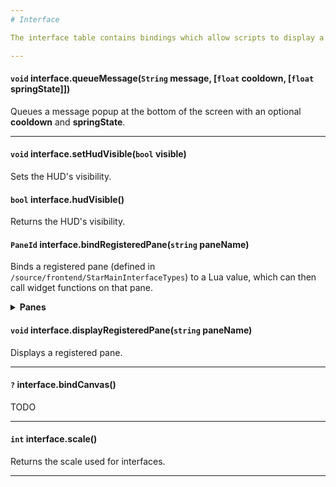 ```yaml
---
# Interface

The interface table contains bindings which allow scripts to display a message at the bottom of the screen, among other things.

---
```


#### `void` interface.queueMessage(`String` message, [`float` cooldown, [`float` springState]])

Queues a message popup at the bottom of the screen with an optional **cooldown** and **springState**.

---

#### `void` interface.setHudVisible(`bool` visible)

Sets the HUD's visibility.

#### `bool` interface.hudVisible()

Returns the HUD's visibility.

#### `PaneId` interface.bindRegisteredPane(`string` paneName)
Binds a registered pane (defined in `/source/frontend/StarMainInterfaceTypes`) to a Lua value, which can then call widget functions on that pane.
<details><summary><b>Panes</b></summary>
EscapeDialog<br>
Inventory<br>
Codex<br>
Cockpit<br>
Tech<br>
Songbook<br>
Ai<br>
Popup<br>
Confirmation<br>
JoinRequest<br>
Options<br>
QuestLog<br>
ActionBar<br>
TeamBar<br>
StatusPane<br>
Chat<br>
WireInterface<br>
PlanetText<br>
RadioMessagePopup<br>
CraftingPlain<br>
QuestTracker<br>
MmUpgrade<br>
Collections<br>
</details>

#### `void` interface.displayRegisteredPane(`string` paneName)
Displays a registered pane.

---

#### `?` interface.bindCanvas()
TODO

---

#### `int` interface.scale()
Returns the scale used for interfaces.

---
